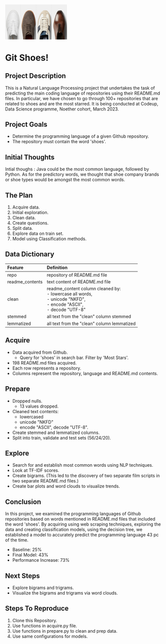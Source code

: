 <img
  src="shoes.jpeg"
  alt="Alt text"
  title="Optional title"
  style="display: inline-block; margin: 0 auto; max-width: 200px">


# Git Shoes!


## Project Description
This is a Natural Language Processing project that undertakes the task of predicting the main coding language of repositories using their README.md files. In particular, we have chosen to go through 100+ repositories that are related to shoes and are the most starred. It is being conducted at Codeup, Data Science programme, Noether cohort, March 2023.


## Project Goals
- Determine the programming language of a given Github repository. 
- The repository must contain the word 'shoes'.


## Initial Thoughts
Intial thoughs : Java could be the most common language, followed by Python. As for the predictory words, we thought that shoe company brands or shoe types would be amongst the most common words.


## The Plan
1. Acquire data.
2. Initial exploration.
3. Clean data.
4. Create questions.
5. Split data.
6. Explore data on train set.
7. Model using Classification methods.


## Data Dictionary
| Feature | Definition |
| :-- | :-- |
| repo | repository of README.md file |
| readme_contents | text content of README.md file |
| clean | readme_content column cleaned by: <br> - lowercase all words,<br> - unicode "NKFD",<br> - encode "ASCII", <br> - decode "UTF-8" |
| stemmed | all text from the "clean" column stemmed | 
| lemmatized |  all text from the "clean" column lemmatized |


## Acquire
- Data acquired from Github.
  - Query for 'shoes' in search bar. Filter by 'Most Stars'.
- 198 README.md files acquired.
- Each row represents a repository.
- Columns represent the repository, language and README.md contents.


## Prepare
- Dropped nulls. 
  - 13 values dropped.
- Cleaned text contents:
  - lowercased
  - unicode "NKFD"
  - encode "ASCII", decode "UTF-8".
- Create stemmed and lemmatized columns.
- Split into train, validate and test sets (56/24/20).


## Explore
- Search for and establish most common words using NLP techniques.
- Look at TF-IDF scores.
- Create bigrams. (This led to the discovery of two separate film scripts in two separate README.md files.)
- Create bar plots and word clouds to visualize trends.


## Conclusion
In this project, we examined the programming languages of Github repositories based on words mentioned in README.md files that included the word 'shoes'.
By acquiring using web scraping techniques, exploring the data and creating classification models, using the decision tree, we established a model to  accurately predict the programming language 43 pc of the time. 
  - Baseline: 25% 
  - Final Model: 43%
  - Performance Increase: 73%


## Next Steps
- Explore bigrams and trigrams.
- Visualize the bigrams and trigrams via word clouds.


## Steps To Reproduce
1. Clone this Repository.
2. Use functions in acquire.py file.
3. Use functions in prepare.py to clean and prep data.
4. Use same configurations for models.


<!--
